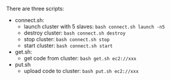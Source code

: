 There are three scripts:
 * connect.sh: 
   * launch cluster with 5 slaves: `bash connect.sh launch -n5` 
   * destroy cluster: `bash connect.sh destroy`
   * stop cluster: `bash connect.sh stop`
   * start cluster: `bash connect.sh start`
 * get.sh:
   * get code from cluster: `bash get.sh ec2://xxx`
 * put.sh
   * upload code to cluster: `bash put.sh ec2://xxx`
